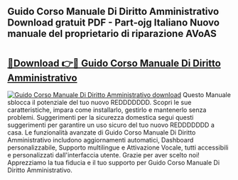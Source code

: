 ## Guido Corso Manuale Di Diritto Amministrativo Download gratuit PDF - Part-ojg Italiano Nuovo manuale del proprietario di riparazione AVoAS

# <h2><a href="http://df9e29.blite.top/?on=Guido+Corso+Manuale+Di+Diritto+Amministrativo">🔗Download 👉🔴 Guido Corso Manuale Di Diritto Amministrativo</a></h2>

[![Guido Corso Manuale Di Diritto Amministrativo download](https://i.imgur.com/lujVjoI.png)](http://df9e29.blite.top/?on=Guido+Corso+Manuale+Di+Diritto+Amministrativo)
Questo Manuale sblocca il potenziale del tuo nuovo REDDDDDDD. Scopri le sue caratteristiche, impara come installarlo, gestirlo e mantenerlo senza problemi. Suggerimenti per la sicurezza domestica segui questi suggerimenti per garantire un uso sicuro del tuo nuovo REDDDDDDD a casa. Le funzionalità avanzate di Guido Corso Manuale Di Diritto Amministrativo includono aggiornamenti automatici, Dashboard personalizzabile, Supporto multilingue e Attivazione Vocale, tutti accessibili e personalizzati dall'interfaccia utente. Grazie per aver scelto noi! Apprezziamo la tua fiducia e il tuo supporto per Guido Corso Manuale Di Diritto Amministrativo.
